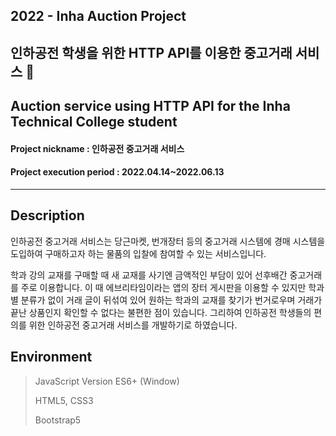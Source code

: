 ## 2022 - Inha Auction Project
## 인하공전 학생을 위한 HTTP API를 이용한 중고거래 서비스 🚚
## Auction service using HTTP API for the Inha Technical College student
#### Project nickname : 인하공전 중고거래 서비스
#### Project execution period : 2022.04.14~2022.06.13
-----------------------
## Description
인하공전 중고거래 서비스는 당근마켓, 번개장터 등의 중고거래 시스템에 경매 시스템을 도입하여 구매하고자 하는 물품의 입찰에 참여할 수 있는 서비스입니다.

학과 강의 교재를 구매할 때 새 교재를 사기엔 금액적인 부담이 있어 선후배간 중고거래를 주로 이용합니다. 이 때 에브리타임이라는 앱의 장터 게시판을 이용할 수 있지만 학과별 분류가 없이 거래 글이 뒤섞여 있어 원하는 학과의 교재를 찾기가 번거로우며 거래가 끝난 상품인지 확인할 수 없다는 불편한 점이 있습니다. 그리하여 인하공전 학생들의 편의를 위한 인하공전 중고거래 서비스를 개발하기로 하였습니다.

## Environment

> JavaScript Version ES6+ (Window)
> 
> HTML5, CSS3
>
> Bootstrap5

<!-- ## System Structure

<img src="https://user-images.githubusercontent.com/83394485/176350377-dc5ff235-3186-4268-82d7-0f6be4ce493d.png" width="50%" height="50%" /> -->

